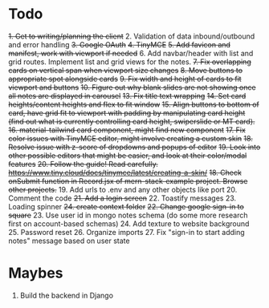 # Todo


~~1. Get to writing/planning the client~~ 
2. Validation of data inbound/outbound and error handling 
~~3. Google OAuth~~ 
~~4. TinyMCE~~
~~5. Add favicon and manifest, work with viewport if needed~~
6. Add navbar/header with list and grid routes. Implement list and grid views for the notes. 
~~7. ~~Fix overlapping cards on vertical span when viewport size changes~~~~
~~8. Move buttons to appropriate spot alongside cards~~
~~9. Fix width and height of cards to fit viewport and buttons~~
~~10. Figure out why blank slides are not showing once all notes are displayed in carousel~~
~~13. Fix title text wrapping~~
~~14. Set card heights/content heights and flex to fit window~~
~~15. Align buttons to bottom of card, have grid fit to viewport with padding by manipulating card height~~ 
~~(find out what is currently controlling card height, swiperslide or MT card).~~
~~16. material-tailwind card component, might find new component~~
~~17. Fix color issues with TinyMCE editor, might involve creating a custom skin~~
~~18. Resolve issue with z-score of dropdowns and popups of editor~~
~~19. Look into other possible editors that might be easier, and look at their color/modal features~~
~~20. Follow the guide! Read carefully. https://www.tiny.cloud/docs/tinymce/latest/creating-a-skin/~~
~~18. Check onSubmit function in Record.jsx of mern-stack-example project. Browse other projects.~~
19. Add urls to .env and any other objects like port
20. Comment the code
~~21. Add a login screen~~
22. Toastify messages
23. Loading spinner
~~24. create context folder~~
~~22. Change google sign-in to square~~
23. Use user id in mongo notes schema (do some more research first on account-based schemas)
24. Add texture to website background
25. Password reset
26. Organize imports
27. Fix "sign-in to start adding notes" message based on user state



# Maybes

1. Build the backend in Django